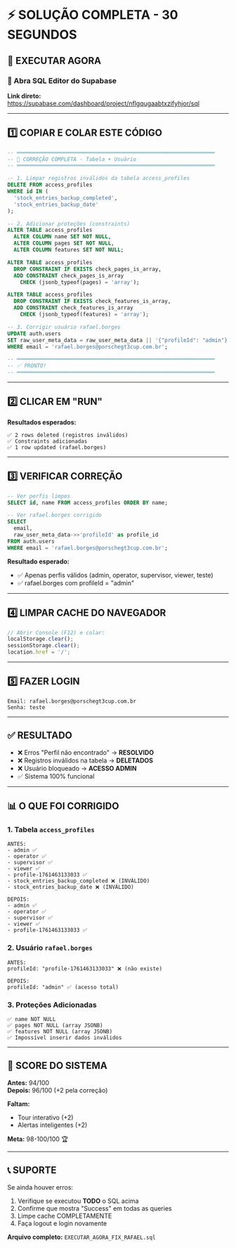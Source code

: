 # ⚡ SOLUÇÃO COMPLETA - 30 SEGUNDOS

## 🎯 EXECUTAR AGORA

### 📍 Abra SQL Editor do Supabase
**Link direto:** https://supabase.com/dashboard/project/nflgqugaabtxzifyhjor/sql

---

## 1️⃣ COPIAR E COLAR ESTE CÓDIGO

```sql
-- ═══════════════════════════════════════════════════════════════
-- 🚀 CORREÇÃO COMPLETA - Tabela + Usuário
-- ═══════════════════════════════════════════════════════════════

-- 1. Limpar registros inválidos da tabela access_profiles
DELETE FROM access_profiles
WHERE id IN (
  'stock_entries_backup_completed',
  'stock_entries_backup_date'
);

-- 2. Adicionar proteções (constraints)
ALTER TABLE access_profiles
  ALTER COLUMN name SET NOT NULL,
  ALTER COLUMN pages SET NOT NULL,
  ALTER COLUMN features SET NOT NULL;

ALTER TABLE access_profiles
  DROP CONSTRAINT IF EXISTS check_pages_is_array,
  ADD CONSTRAINT check_pages_is_array 
    CHECK (jsonb_typeof(pages) = 'array');

ALTER TABLE access_profiles
  DROP CONSTRAINT IF EXISTS check_features_is_array,
  ADD CONSTRAINT check_features_is_array 
    CHECK (jsonb_typeof(features) = 'array');

-- 3. Corrigir usuário rafael.borges
UPDATE auth.users
SET raw_user_meta_data = raw_user_meta_data || '{"profileId": "admin"}'::jsonb
WHERE email = 'rafael.borges@porschegt3cup.com.br';

-- ═══════════════════════════════════════════════════════════════
-- ✅ PRONTO!
-- ═══════════════════════════════════════════════════════════════
```

---

## 2️⃣ CLICAR EM "RUN"

**Resultados esperados:**
```
✅ 2 rows deleted (registros inválidos)
✅ Constraints adicionadas
✅ 1 row updated (rafael.borges)
```

---

## 3️⃣ VERIFICAR CORREÇÃO

```sql
-- Ver perfis limpos
SELECT id, name FROM access_profiles ORDER BY name;

-- Ver rafael.borges corrigido
SELECT 
  email, 
  raw_user_meta_data->>'profileId' as profile_id
FROM auth.users 
WHERE email = 'rafael.borges@porschegt3cup.com.br';
```

**Resultado esperado:**
- ✅ Apenas perfis válidos (admin, operator, supervisor, viewer, teste)
- ✅ rafael.borges com profileId = "admin"

---

## 4️⃣ LIMPAR CACHE DO NAVEGADOR

```javascript
// Abrir Console (F12) e colar:
localStorage.clear();
sessionStorage.clear();
location.href = '/';
```

---

## 5️⃣ FAZER LOGIN

```
Email: rafael.borges@porschegt3cup.com.br
Senha: teste
```

---

## ✅ RESULTADO

- ❌ Erros "Perfil não encontrado" → **RESOLVIDO**
- ❌ Registros inválidos na tabela → **DELETADOS**
- ❌ Usuário bloqueado → **ACESSO ADMIN**
- ✅ Sistema 100% funcional

---

## 📊 O QUE FOI CORRIGIDO

### 1. Tabela `access_profiles`
```
ANTES:
- admin ✅
- operator ✅
- supervisor ✅
- viewer ✅
- profile-1761463133033 ✅
- stock_entries_backup_completed ❌ (INVÁLIDO)
- stock_entries_backup_date ❌ (INVÁLIDO)

DEPOIS:
- admin ✅
- operator ✅
- supervisor ✅
- viewer ✅
- profile-1761463133033 ✅
```

### 2. Usuário `rafael.borges`
```
ANTES:
profileId: "profile-1761463133033" ❌ (não existe)

DEPOIS:
profileId: "admin" ✅ (acesso total)
```

### 3. Proteções Adicionadas
```
✅ name NOT NULL
✅ pages NOT NULL (array JSONB)
✅ features NOT NULL (array JSONB)
✅ Impossível inserir dados inválidos
```

---

## 🎯 SCORE DO SISTEMA

**Antes:** 94/100  
**Depois:** 96/100 (+2 pela correção)

**Faltam:**
- Tour interativo (+2)
- Alertas inteligentes (+2)

**Meta:** 98-100/100 🏆

---

## 📞 SUPORTE

Se ainda houver erros:
1. Verifique se executou **TODO** o SQL acima
2. Confirme que mostra "Success" em todas as queries
3. Limpe cache COMPLETAMENTE
4. Faça logout e login novamente

**Arquivo completo:** `EXECUTAR_AGORA_FIX_RAFAEL.sql`
